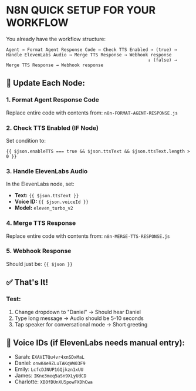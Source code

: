 # N8N QUICK SETUP FOR YOUR WORKFLOW

You already have the workflow structure:
```
Agent → Format Agent Response Code → Check TTS Enabled → (true) → Handle ElevenLabs Audio → Merge TTS Response → Webhook response
                                                      ↓ (false) → Merge TTS Response → Webhook response
```

## 🔧 Update Each Node:

### 1. **Format Agent Response Code**
Replace entire code with contents from: `n8n-FORMAT-AGENT-RESPONSE.js`

### 2. **Check TTS Enabled (IF Node)**
Set condition to:
```
{{ $json.enableTTS === true && $json.ttsText && $json.ttsText.length > 0 }}
```

### 3. **Handle ElevenLabs Audio**
In the ElevenLabs node, set:
- **Text:** `{{ $json.ttsText }}`
- **Voice ID:** `{{ $json.voiceId }}`
- **Model:** `eleven_turbo_v2`

### 4. **Merge TTS Response**
Replace entire code with contents from: `n8n-MERGE-TTS-RESPONSE.js`

### 5. **Webhook Response**
Should just be: `{{ $json }}`

## ✅ That's It!

### Test:
1. Change dropdown to "Daniel" → Should hear Daniel
2. Type long message → Audio should be 5-10 seconds
3. Tap speaker for conversational mode → Short greeting

## 🎯 Voice IDs (if ElevenLabs needs manual entry):
- Sarah: `EXAVITQu4vr4xnSDxMaL`
- Daniel: `onwK4e9ZLuTAKqWW03F9`
- Emily: `LcfcDJNUP1GQjkzn1xUU`
- James: `IKne3meq5aSn9XLyUdCD`
- Charlotte: `XB0fDUnXU5powFXDhCwa`